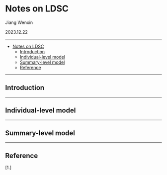 <!-- title page -->
# Notes on LDSC

Jiang Wenxin

2023.12.22

--------------------
<!-- toc -->
- [Notes on LDSC](#notes-on-ldsc)
  - [Introduction](#introduction)
  - [Individual-level model](#individual-level-model)
  - [Summary-level model](#summary-level-model)
  - [Reference](#reference)

--------------------

## Introduction

--------------------

## Individual-level model

--------------------

## Summary-level model

--------------------

## Reference

[1.]

